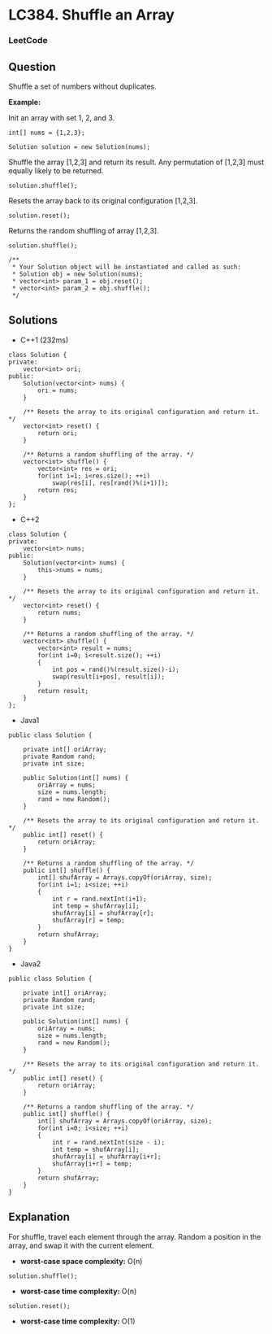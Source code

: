 # LC384. Shuffle an Array

### LeetCode

## Question

Shuffle a set of numbers without duplicates.

**Example:**

Init an array with set 1, 2, and 3.

`int[] nums = {1,2,3};`

`Solution solution = new Solution(nums);`

Shuffle the array [1,2,3] and return its result. Any permutation of [1,2,3] must equally likely to be returned.

`solution.shuffle();`

Resets the array back to its original configuration [1,2,3].

`solution.reset();`

Returns the random shuffling of array [1,2,3].

`solution.shuffle();`

```
/**
 * Your Solution object will be instantiated and called as such:
 * Solution obj = new Solution(nums);
 * vector<int> param_1 = obj.reset();
 * vector<int> param_2 = obj.shuffle();
 */
```

## Solutions

* C++1 (232ms)
```
class Solution {
private:
    vector<int> ori;
public:
    Solution(vector<int> nums) {
        ori = nums;
    }
    
    /** Resets the array to its original configuration and return it. */
    vector<int> reset() {
        return ori;
    }
    
    /** Returns a random shuffling of the array. */
    vector<int> shuffle() {
        vector<int> res = ori;
        for(int i=1; i<res.size(); ++i)
            swap(res[i], res[rand()%(i+1)]);
        return res;
    }
};
```

* C++2
```
class Solution {
private: 
    vector<int> nums;
public:
    Solution(vector<int> nums) {
        this->nums = nums;
    }
    
    /** Resets the array to its original configuration and return it. */
    vector<int> reset() {
        return nums;
    }
    
    /** Returns a random shuffling of the array. */
    vector<int> shuffle() {
        vector<int> result = nums;
        for(int i=0; i<result.size(); ++i)
        {
            int pos = rand()%(result.size()-i);
            swap(result[i+pos], result[i]);
        }
        return result;
    }
};
```

* Java1
```
public class Solution {
    
    private int[] oriArray;
    private Random rand;
    private int size;
    
    public Solution(int[] nums) {
        oriArray = nums;
        size = nums.length;
        rand = new Random();
    }
    
    /** Resets the array to its original configuration and return it. */
    public int[] reset() {
        return oriArray;
    }
    
    /** Returns a random shuffling of the array. */
    public int[] shuffle() {
        int[] shufArray = Arrays.copyOf(oriArray, size);
        for(int i=1; i<size; ++i)
        {
            int r = rand.nextInt(i+1);
            int temp = shufArray[i];
            shufArray[i] = shufArray[r];
            shufArray[r] = temp;
        }
        return shufArray;
    }
}
```

* Java2
```
public class Solution {
    
    private int[] oriArray;
    private Random rand;
    private int size;
    
    public Solution(int[] nums) {
        oriArray = nums;
        size = nums.length;
        rand = new Random();
    }
    
    /** Resets the array to its original configuration and return it. */
    public int[] reset() {
        return oriArray;
    }
    
    /** Returns a random shuffling of the array. */
    public int[] shuffle() {
        int[] shufArray = Arrays.copyOf(oriArray, size);
        for(int i=0; i<size; ++i)
        {
            int r = rand.nextInt(size - i);
            int temp = shufArray[i];
            shufArray[i] = shufArray[i+r];
            shufArray[i+r] = temp;
        }
        return shufArray;
    }
}
```

## Explanation

For shuffle, travel each element through the array. Random a position in the array, and swap it with the current element.

* **worst-case space complexity:** O(n)

`solution.shuffle();`

* **worst-case time complexity:** O(n)

`solution.reset();`

* **worst-case time complexity:** O(1)
